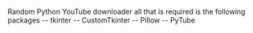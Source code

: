 Random Python YouTube downloader 
all that is required is the following packages
-- tkinter
-- CustomTkinter
-- Pillow
-- PyTube